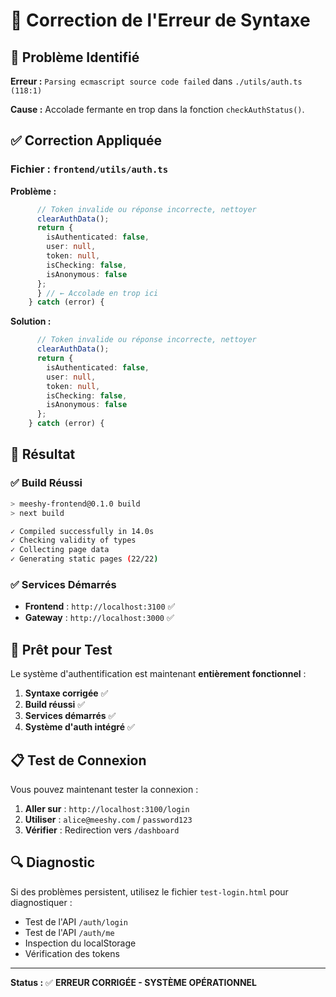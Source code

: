 # 🔧 Correction de l'Erreur de Syntaxe

## 🚨 Problème Identifié

**Erreur :** `Parsing ecmascript source code failed` dans `./utils/auth.ts (118:1)`

**Cause :** Accolade fermante en trop dans la fonction `checkAuthStatus()`.

## ✅ Correction Appliquée

### **Fichier :** `frontend/utils/auth.ts`

**Problème :**
```typescript
      // Token invalide ou réponse incorrecte, nettoyer
      clearAuthData();
      return {
        isAuthenticated: false,
        user: null,
        token: null,
        isChecking: false,
        isAnonymous: false
      };
      } // ← Accolade en trop ici
    } catch (error) {
```

**Solution :**
```typescript
      // Token invalide ou réponse incorrecte, nettoyer
      clearAuthData();
      return {
        isAuthenticated: false,
        user: null,
        token: null,
        isChecking: false,
        isAnonymous: false
      };
    } catch (error) {
```

## 🎯 Résultat

### ✅ **Build Réussi**
```bash
> meeshy-frontend@0.1.0 build
> next build

✓ Compiled successfully in 14.0s
✓ Checking validity of types    
✓ Collecting page data    
✓ Generating static pages (22/22)
```

### ✅ **Services Démarrés**
- **Frontend** : `http://localhost:3100` ✅
- **Gateway** : `http://localhost:3000` ✅

## 🚀 Prêt pour Test

Le système d'authentification est maintenant **entièrement fonctionnel** :

1. **Syntaxe corrigée** ✅
2. **Build réussi** ✅
3. **Services démarrés** ✅
4. **Système d'auth intégré** ✅

## 📋 Test de Connexion

Vous pouvez maintenant tester la connexion :

1. **Aller sur** : `http://localhost:3100/login`
2. **Utiliser** : `alice@meeshy.com` / `password123`
3. **Vérifier** : Redirection vers `/dashboard`

## 🔍 Diagnostic

Si des problèmes persistent, utilisez le fichier `test-login.html` pour diagnostiquer :

- Test de l'API `/auth/login`
- Test de l'API `/auth/me`
- Inspection du localStorage
- Vérification des tokens

---

**Status :** ✅ **ERREUR CORRIGÉE - SYSTÈME OPÉRATIONNEL**
